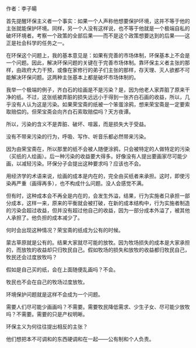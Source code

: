 作者：李子暘

首先提醒环保主义者一个事实：如果一个人声称他想要保护环境，这并不等于他的主张就能保护环境。同样，另一个人没有这样说，也不等于他就是一个极端自私的破坏环境者。考察一个政策的全部后果——而不是这个政策想要达到的后果——这正是社会科学的任务之一。

在环保这个问题上，我的基本意见是：如果有完善的市场体制，环保基本上不会是一个问题。因此，解决环保问题的关键在于完善市场体制。靠环保主义者主张的那样，由政府大力干预，或像在家修行的弟子们主张的那样，存天理、灭人欲都不可能解决环保问题。这两种主张基本上都是破坏市场体制的。

我举一个极端的例子，齐白石的绘画是不是污染？是，因为他老人家弄脏了原来干净的纸。不过，这张纸被弄脏的损失远远小于得到一张齐白石画的收益，所以，几乎没有人认为这是污染。如果荣宝斋的纸被一个笨蛋涂鸦，想来荣宝斋是一定要索取赔偿的。但荣宝斋会向齐白石索取赔偿吗？天方夜谭。

所以，污染的含义不是弄脏、破坏、喧嚣，而是损失大于受益。

没有不带来污染的行为，呼吸、写作、听音乐都必然带来污染。

因为由荣宝斋在，所以那里的纸不会被人随便涂鸦，只会被特定的人做特定的污染（买纸的人绘画）。后一种污染的收益要大得多。好像没有人提出要画家尽可能少画，以减轻污染。环保分子会提出这种要求吗？应该也不会。

用经济学的术语来说，绘画的成本是内在的，完全由买纸者来承担。这时，即使污染再严重（画得再多），也不构成什么问题。没人会感觉不满。

但有时，这种成本会不再全是内在的，会发生外溢，结果，行为实施者只承担一部分成本，这样一来，原来的平衡就会被打破，在新的成本结构中，行为实施者制造的污染会超过收益，但并没有超过他自己的收益，因为一部分成本外溢了，被其他人承担了。他负担的成本减少了。

何时会出现这种情况？荣宝斋的纸成为公有的时候。

蒙古草原就是公有的。结果大家就尽可能的放牧。因为牧场损失的成本是大家承担的，而放牧的收益却只归牧民自己。假如牧场的损失和放牧的收益都归牧民自己，牧民还会过度放牧吗？

假如是自己买的纸，会在上面随便乱画吗？不会。

牧民也不会在自己的牧场过度放牧。

环境保护问题就是这样不会成为一个问题。

需要人们尽可能少画画吗？不需要。需要牧民降低需求、少生子女、尽可能少放牧吗？不需要。需要的只是产权明晰。

环保主义为何往往提出相反的主张？

他们想把本不可调和的东西硬调和在一起——公有制和个人负责。



